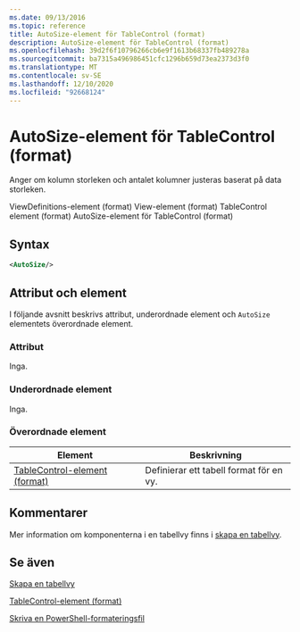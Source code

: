```yaml
---
ms.date: 09/13/2016
ms.topic: reference
title: AutoSize-element för TableControl (format)
description: AutoSize-element för TableControl (format)
ms.openlocfilehash: 39d2f6f10796266cb6e9f1613b68337fb489278a
ms.sourcegitcommit: ba7315a496986451cfc1296b659d73ea2373d3f0
ms.translationtype: MT
ms.contentlocale: sv-SE
ms.lasthandoff: 12/10/2020
ms.locfileid: "92668124"
---
```

# <a name="autosize-element-for-tablecontrol-format"></a>AutoSize-element för TableControl (format)

Anger om kolumn storleken och antalet kolumner justeras baserat på data storleken.

ViewDefinitions-element (format) View-element (format) TableControl element (format) AutoSize-element för TableControl (format)

## <a name="syntax"></a>Syntax

```xml
<AutoSize/>
```

## <a name="attributes-and-elements"></a>Attribut och element

I följande avsnitt beskrivs attribut, underordnade element och `AutoSize` elementets överordnade element.

### <a name="attributes"></a>Attribut

Inga.

### <a name="child-elements"></a>Underordnade element

Inga.

### <a name="parent-elements"></a>Överordnade element

|Element|Beskrivning|
|-------------|-----------------|
|[TableControl-element (format)](./tablecontrol-element-format.md)|Definierar ett tabell format för en vy.|

## <a name="remarks"></a>Kommentarer

Mer information om komponenterna i en tabellvy finns i [skapa en tabellvy](./creating-a-table-view.md).

## <a name="see-also"></a>Se även

[Skapa en tabellvy](./creating-a-table-view.md)

[TableControl-element (format)](./tablecontrol-element-format.md)

[Skriva en PowerShell-formateringsfil](./writing-a-powershell-formatting-file.md)
